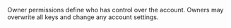 Owner permissions define who has control over the account. Owners may overwrite all keys and change any account settings.
<!-- commented until we change things to TUSC
See [permissions](accounts/permissions) for more details. -->